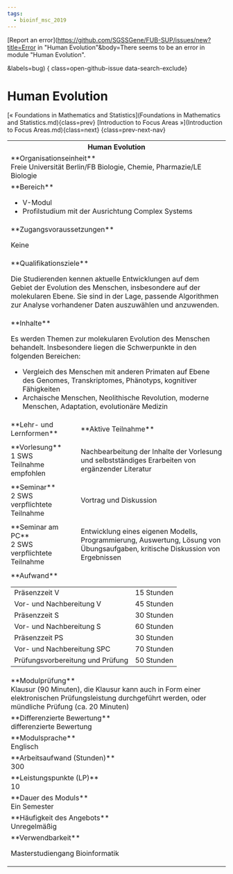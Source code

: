 ```yaml
---
tags:
  - bioinf_msc_2019
---
```

[Report an error](https://github.com/SGSSGene/FUB-SUP/issues/new?title=Error in "Human Evolution"&body=There seems to be an error in module "Human Evolution".

<Describe here a slightly more detailed description of what is wrong>&labels=bug)
{ class=open-github-issue data-search-exclude}

# Human Evolution

[« Foundations in Mathematics and Statistics](Foundations in Mathematics and Statistics.md){class=prev}
[Introduction to Focus Areas »](Introduction to Focus Areas.md){class=next}
{class=prev-next-nav}

<table markdown id="moduledesc">
<tr markdown class="moduledesc_head"><th colspan="2">Human Evolution </th></tr>
<tr markdown><td colspan="2">**Organisationseinheit**   <br>Freie Universität Berlin/FB Biologie, Chemie, Pharmazie/LE Biologie</td></tr>

<tr markdown><td colspan="2">**Bereich**<br>


- V-Modul
- Profilstudium mit der Ausrichtung Complex Systems

</td></tr>

<tr markdown><td colspan="2">**Zugangsvoraussetzungen** <br>

Keine


</td></tr>
<tr markdown><td colspan="2">**Qualifikationsziele**    <br>

Die Studierenden kennen aktuelle Entwicklungen auf dem Gebiet der Evolution
des Menschen, insbesondere auf der molekularen Ebene. Sie sind in der Lage,
passende Algorithmen zur Analyse vorhandener Daten auszuwählen und
anzuwenden.


</td></tr>
<tr markdown><td colspan="2">**Inhalte**                <br>

Es werden Themen zur molekularen Evolution des Menschen behandelt.
Insbesondere liegen die Schwerpunkte in den folgenden Bereichen:

- Vergleich des Menschen mit anderen Primaten auf Ebene des Genomes,
  Transkriptomes, Phänotyps, kognitiver Fähigkeiten
- Archaische Menschen, Neolithische Revolution, moderne Menschen,
  Adaptation, evolutionäre Medizin


</td></tr>

<tr markdown><td>**Lehr- und Lernformen**</td><td>**Aktive Teilnahme**</td></tr>
<tr markdown><td> **Vorlesung** <br>1 SWS <br> Teilnahme empfohlen</td><td>

Nachbearbeitung der Inhalte der Vorlesung und selbstständiges Erarbeiten von ergänzender Literatur
</td></tr>
<tr markdown><td> **Seminar** <br>2 SWS <br> verpflichtete Teilnahme</td><td>

Vortrag und Diskussion
</td></tr>
<tr markdown><td> **Seminar am PC** <br>2 SWS <br> verpflichtete Teilnahme</td><td>

Entwicklung eines eigenen Modells, Programmierung, Auswertung, Lösung von Übungsaufgaben, kritische Diskussion von Ergebnissen
</td></tr>
<tr markdown><td colspan="2">**Aufwand**                <br>
<table class="aufwand_table">
<tr><td>Präsenzzeit V</td><td>15 Stunden</td></tr>
<tr><td>Vor- und Nachbereitung V</td><td>45 Stunden</td></tr>
<tr><td>Präsenzzeit S</td><td>30 Stunden</td></tr>
<tr><td>Vor- und Nachbereitung S</td><td>60 Stunden</td></tr>
<tr><td>Präsenzzeit PS</td><td>30 Stunden</td></tr>
<tr><td>Vor- und Nachbereitung SPC</td><td>70 Stunden</td></tr>
<tr><td>Prüfungsvorbereitung und Prüfung</td><td>50 Stunden</td></tr>
</table>

</td></tr>
<tr markdown><td colspan="2">**Modulprüfung**             <br>Klausur (90 Minuten), die Klausur kann auch in Form einer elektronischen
Prüfungsleistung durchgeführt werden, oder mündliche Prüfung (ca. 20
Minuten)


</td></tr>
<tr markdown><td colspan="2">**Differenzierte Bewertung** <br>differenzierte Bewertung

</td></tr>
<tr markdown><td colspan="2">**Modulsprache**             <br>Englisch</td></tr>
<tr markdown><td colspan="2">**Arbeitsaufwand (Stunden)** <br>300</td></tr>
<tr markdown><td colspan="2">**Leistungspunkte (LP)**     <br>10</td></tr>
<tr markdown><td colspan="2">**Dauer des Moduls**         <br>Ein Semester</td></tr>
<tr markdown><td colspan="2">**Häufigkeit des Angebots**  <br>Unregelmäßig</td></tr>
<tr markdown><td colspan="2">**Verwendbarkeit**           <br>

Masterstudiengang Bioinformatik


</td></tr>

</table>
